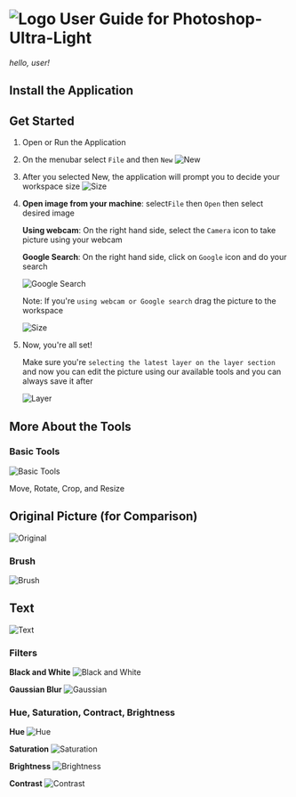 # ![Logo](./images/logo.png) User Guide for Photoshop-Ultra-Light
*hello, user!*

## Install the Application

## Get Started

1. Open or Run the Application

2. On the menubar select `File` and then `New`
![New](./images/img01.png)

3. After you selected New, the application will prompt you to decide your workspace size
![Size](./images/img02.png)

4. **Open image from your machine**: select`File` then `Open` then select desired image
   
   **Using webcam**: On the right hand side, select the `Camera` icon to take picture using your webcam
   
   **Google Search**: On the right hand side, click on `Google` icon and do your search
    
    ![Google Search](./images/img05.png)
    
    Note: If you're `using webcam or Google search` drag the picture to the workspace
    
    ![Size](./images/img06.png)
    
5. Now, you're all set!
   
   Make sure you're `selecting the latest layer on the layer section` and 
   now you can edit the picture using our available tools and you can always save it after
   
   ![Layer](./images/img07.png)
   

## More About the Tools

### Basic Tools
![Basic Tools](./images/img_basic.PNG)

Move, Rotate, Crop, and Resize

## Original Picture (for Comparison)
![Original](./images/img_original.PNG)

### Brush
![Brush](./images/img_brush.PNG)

## Text
![Text](./images/img_text.PNG)

### Filters

**Black and White**
![Black and White](./images/img_monochrome.PNG)

**Gaussian Blur**
![Gaussian](./images/img_gaussian.PNG)

### Hue, Saturation, Contract, Brightness

**Hue**
![Hue](./images/img_hue.PNG)

**Saturation**
![Saturation](./images/img_saturation.PNG)

**Brightness**
![Brightness](./images/img_brightness.PNG)

**Contrast**
![Contrast](./images/img_contrast.PNG)